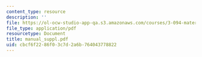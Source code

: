 ```yaml
---
content_type: resource
description: ''
file: https://ol-ocw-studio-app-qa.s3.amazonaws.com/courses/3-094-materials-in-human-experience-spring-2004/cbcf6f2286f03c7d2a6b764043778822_manual_suppl.pdf
file_type: application/pdf
resourcetype: Document
title: manual_suppl.pdf
uid: cbcf6f22-86f0-3c7d-2a6b-764043778822
---
```

